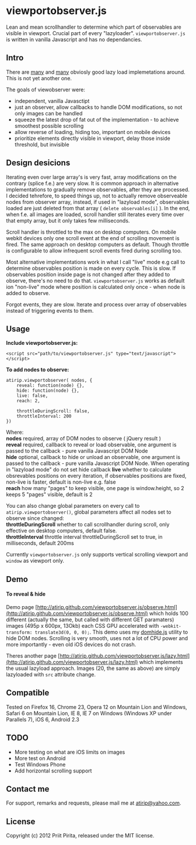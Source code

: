 # viewportobserver.js

Lean and mean scrollhandler to determine which part of observables are visible in viewport. Crucial part of every "lazyloader". `viewportobserver.js` is written in vanilla Javascript and has no dependancies.


## Intro

There are [many](http://www.appelsiini.net/projects/lazyload) and [many](http://css-tricks.com/snippets/javascript/lazy-loading-images/) obviosly good lazy load implemetations around. This is not yet another one. 

The goals of viewobserver were:

* independent, vanilla Javasctipt
* just an observer, allow callbacks to handle DOM modifications, so not only images can be handled
* squeeze the latest drop of fat out of the implementation - to achieve smoothest possible scrolling
* allow reverse of loading, hiding too, important on mobile devices
* prioritize elements directly visible in viewport, delay those inside threshold, but invisible 

## Design desicions
Iterating even over large array's is very fast, array modifications on the contrary (splice f.e.) are very slow. It is common approach in alternative implementations to gradually remove observables, after they are processed. I decided tehrefore, to speed things up,  not to actually remove observeable nodes from observer array, instead, if used in "lazyload mode", observables loaded are just deleted from that array ( `delete observables[i]` ). In the end, when f.e. all images are loaded, scroll handler still iterates every time over that empty array, but it only takes few milliseconds.  

Scroll handler is throttled to the max on desktop computers. On mobile webkit devices only one scroll event at the end of scrolling movement is fired. The same approach on desktop computers as default. Though throttle is configurable to allow infrequent scroll events fired during scrolling too.  

Most alternative implementations work in what I call "live" mode e.g call to determine observables position is made on every cycle. This is slow. If observables position inside page is not changed after they added to observe, there's no need to do that. `viewportobserver.js` works as default ion "non-live" mode where position is calculated only once - when node is added to observe.  

Forgot events, they are slow. Iterate and process over array of observables instead of triggering events to them.


## Usage

**Include viewportobserver.js:**

    <script src="path/to/viewportobserver.js" type="text/javascript"></script>

**To add nodes to observe:**

	atirip.viewportobserver( nodes, {
		reveal: function(node) {},
		hide: function(node) {},
		live: false,
		reach: 2,
		
		throttleDuringScroll: false,
		throttleInterval: 200
	})

Where:  
__nodes__ required, array of DOM nodes to observe ( jQuery result )  
__reveal__ required, callback to reveal or load observable, one argument is passed to the callback - pure vanilla Javascript DOM Node  
__hide__  optional, callback to hide or unload an observable, one argument is passed to the callback - pure vanilla Javascript DOM Node. When operating in "lazyload mode" do not set hide callback
__live__ whether to calculate obsrevables positions on every iteration, if observables positions are fixed, non-live is faster, default is non-live e.g. false  
__reach__ how many "pages" to keep visible, one page is window.height, so 2 keeps 5 "pages" visible, default is 2

You can also change global parameters on every call to `atirip.viewportobserver()`, global parameters affect all nodes set to observe since changed:  
__throttleDuringScroll__  whether to call scrollhandler during scroll, only effective on desktop computers, default false.  
__throttleInterval__ throttle interval throttleDuringScroll set to true, in milliseconds, default 200ms
  
Currently `viewportobserver.js` only supports vertical scrolling viewport and `window` as viewport only. 
 
## Demo

#### To reveal & hide 

Demo page [http://atirip.github.com/viewportobserver.js/observe.html](http://atirip.github.com/viewportobserver.js/observe.html) which holds 100 different (actually the same, but called with different GET paramaters) images (495p x 600px, 13Okb) each CSS GPU accelerated with `-webkit-transform: translate3d(0, 0, 0);`. This demo uses my [domhide.js](https://github.com/atirip/domhide.js) utility to hide DOM nodes. Scrolling is very smooth, uses not a lot of CPU power and more importantly - even old iOS devices do not crash.

Theres another page [http://atirip.github.com/viewportobserver.js/lazy.html](http://atirip.github.com/viewportobserver.js/lazy.html) which implements the usual lazyload approach. Images (20, the same as above) are simply lazyloaded with `src` attribute change.

## Compatible
	
Tested on Firefox 16, Chrome 23, Opera 12 on Mountain Lion and Windows, Safari 6 on Mountain Lion, IE 8, IE 7 on Windows (Windows XP under Parallels 7), iOS 6, Android 2.3

## TODO

* More testing on what are iOS limits on images
* More test on Android
* Test Windows Phone
* Add horizontal scrolling support

## Contact me

For support, remarks and requests, please mail me at [atirip@yahoo.com](mailto:atirip@yahoo.com).

## License

Copyright (c) 2012 Priit Pirita, released under the MIT license.

